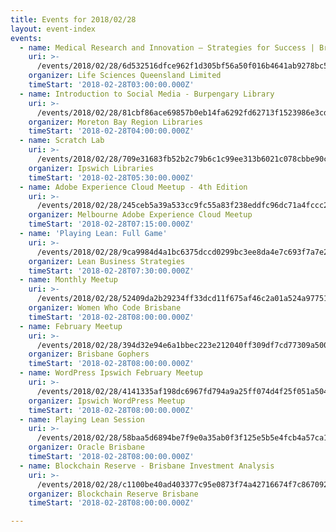 ```yaml
---
title: Events for 2018/02/28
layout: event-index
events:
  - name: Medical Research and Innovation – Strategies for Success | Brisbane
    uri: >-
      /events/2018/02/28/6d532516dfce962f1d305bf56a50f016b4641ab9278bc54da04953419a9e3213
    organizer: Life Sciences Queensland Limited
    timeStart: '2018-02-28T03:00:00.000Z'
  - name: Introduction to Social Media - Burpengary Library
    uri: >-
      /events/2018/02/28/81cbf86ace69857b0eb14fa6292fd62713f1523986e3cd1cc31dae40dd092de2
    organizer: Moreton Bay Region Libraries
    timeStart: '2018-02-28T04:00:00.000Z'
  - name: Scratch Lab
    uri: >-
      /events/2018/02/28/709e31683fb52b2c79b6c1c99ee313b6021c078cbbe90cc245d8b1feb7d716d2
    organizer: Ipswich Libraries
    timeStart: '2018-02-28T05:30:00.000Z'
  - name: Adobe Experience Cloud Meetup - 4th Edition
    uri: >-
      /events/2018/02/28/245ceb5a39a533cc9fc55a83f238eddfc96dc71a4fccc229fed70ce1d69402ba
    organizer: Melbourne Adobe Experience Cloud Meetup
    timeStart: '2018-02-28T07:15:00.000Z'
  - name: 'Playing Lean: Full Game'
    uri: >-
      /events/2018/02/28/9ca9984d4a1bc6375dccd0299bc3ee8da4e7c693f7a7e25131036ebd69ef7edc
    organizer: Lean Business Strategies
    timeStart: '2018-02-28T07:30:00.000Z'
  - name: Monthly Meetup
    uri: >-
      /events/2018/02/28/52409da2b29234ff33dcd11f675af46c2a01a524a97751198115538a25a2243d
    organizer: Women Who Code Brisbane
    timeStart: '2018-02-28T08:00:00.000Z'
  - name: February Meetup
    uri: >-
      /events/2018/02/28/394d32e94e6a1bbec223e212040ff309df7cd77309a500115d5e0660419e57b6
    organizer: Brisbane Gophers
    timeStart: '2018-02-28T08:00:00.000Z'
  - name: WordPress Ipswich February Meetup
    uri: >-
      /events/2018/02/28/4141335af198dc6967fd794a9a25ff074d4f25f051a504ec1dcac7ee74103e05
    organizer: Ipswich WordPress Meetup
    timeStart: '2018-02-28T08:00:00.000Z'
  - name: Playing Lean Session
    uri: >-
      /events/2018/02/28/58baa5d6894be7f9e0a35ab0f3f125e5b5e4fcb4a57ca111e1f01a1c1eeedf2e
    organizer: Oracle Brisbane
    timeStart: '2018-02-28T08:00:00.000Z'
  - name: Blockchain Reserve - Brisbane Investment Analysis
    uri: >-
      /events/2018/02/28/c1100be40ad403377c95e0873f74a42716674f7c8670924368ffed3f4a1e15d1
    organizer: Blockchain Reserve Brisbane
    timeStart: '2018-02-28T08:00:00.000Z'

---
```

